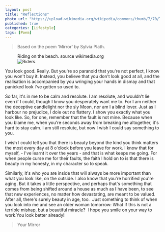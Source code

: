 ```yaml
---
layout: post
title: "Reflections"
photo_url: "https://upload.wikimedia.org/wikipedia/commons/thumb/7/70/Two_equestrian_riders,_girls_on_horseback,_in_low_tide_reflections_on_serene_Morro_Strand_State_Beach.jpg/640px-Two_equestrian_riders,_girls_on_horseback,_in_low_tide_reflections_on_serene_Morro_Strand_State_Beach.jpg"
published: true
categories: [Lifestyle]
tags: [Poem]
---
```

>Based on the poem 'Mirror' by Sylvia Plath.
<figure>
    <figcaption>Riding on the beach. source wikimedia.org</figcaption>
    <img src='https://upload.wikimedia.org/wikipedia/commons/thumb/7/70/Two_equestrian_riders,_girls_on_horseback,_in_low_tide_reflections_on_serene_Morro_Strand_State_Beach.jpg/640px-Two_equestrian_riders,_girls_on_horseback,_in_low_tide_reflections_on_serene_Morro_Strand_State_Beach.jpg' alt='Riders' />
</figure>

You look good. Really. But you're so paranoid that you're not perfect, I know you won't buy it. Instead, you believe that you don't look good at all, and the realisation is accompanied by you wringing your hands in dismay and that panicked look I've gotten so used to. 

So far, it's in me to be calm and resolute. I am resolute, and wouldn't lie even if I could, though I know you desperately want me to. For I am neither the deceptive candlelight nor the sly Moon, nor am I a blind lover. Just as I harbour no prejudice, I dole out no flattery. I show you exactly what you look like. So, for one, remember that the fault is not mine. Because when you blame me, when you're seconds away from breaking me altogether, it's hard to stay calm. I am still resolute, but now I wish I could say something to you. 

I wish I could tell you that there is beauty beyond the kind you think matters the most every day at 8 o'clock before you leave for work. I know that for myself, - I've learnt it over the years - and that is what keeps me going. For when people curse me for their faults, the faith I hold on to is that there is beauty in my honesty, in my character so to speak.

Similarly, it's who you are inside that will always be more important than what you look like, on the outside. I also know that you're horrified you're aging. But it takes a little perspective, and perhaps that's something that comes from being shifted around a house as much as I have been, to see that new experiences, no matter how devastating, are meant to be valued. After all, there's surely beauty in age, too. 
Just something to think of when you look into me and see an older woman tomorrow: What if this is not a terrible mishap, but a beautiful miracle? 
I hope you smile on your way to work.You look better already!

>Your Mirror

